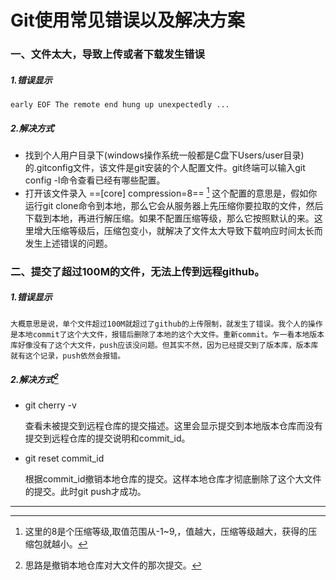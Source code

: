 # Git使用常见错误以及解决方案

### 一、文件太大，导致上传或者下载发生错误

##### 	1.错误显示

	early EOF The remote end hung up unexpectedly ...

##### 	2.解决方式

* 找到个人用户目录下(windows操作系统一般都是C盘下Users/user目录)的.gitconfig文件，该文件是git安装的个人配置文件。git终端可以输入git config -l命令查看已经有哪些配置。
* 打开该文件录入 ==[core] compression=8== [^1]  这个配置的意思是，假如你运行git clone命令到本地，那么它会从服务器上先压缩你要拉取的文件，然后下载到本地，再进行解压缩。如果不配置压缩等级，那么它按照默认的来。这里增大压缩等级后，压缩包变小，就解决了文件太大导致下载响应时间太长而发生上述错误的问题。





### 二、提交了超过100M的文件，无法上传到远程github。

##### 1.错误显示

	大概意思是说，单个文件超过100M就超过了github的上传限制，就发生了错误。我个人的操作是本地commit了这个大文件，报错后删除了本地的这个大文件。重新commit。乍一看本地版本库好像没有了这个大文件，push应该没问题。但其实不然，因为已经提交到了版本库，版本库就有这个记录，push依然会报错。

##### 2.解决方式[^2]

* git cherry -v 

  查看未被提交到远程仓库的提交描述。这里会显示提交到本地版本仓库而没有提交到远程仓库的提交说明和commit_id。

* git reset commit_id

  根据commit_id撤销本地仓库的提交。这样本地仓库才彻底删除了这个大文件的提交。此时git push才成功。

---

[^1]: 这里的8是个压缩等级,取值范围从-1~9,，值越大，压缩等级越大，获得的压缩包就越小。

[^2]: 思路是撤销本地仓库对大文件的那次提交。